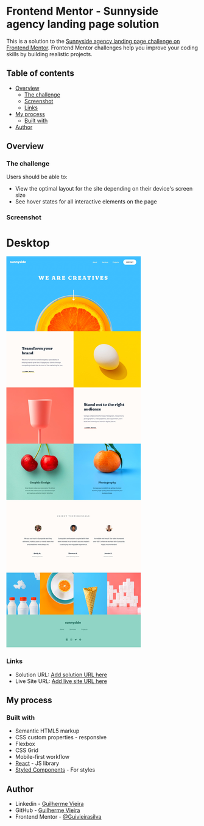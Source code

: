 # Frontend Mentor - Sunnyside agency landing page solution

This is a solution to the [Sunnyside agency landing page challenge on Frontend Mentor](https://www.frontendmentor.io/challenges/sunnyside-agency-landing-page-7yVs3B6ef). Frontend Mentor challenges help you improve your coding skills by building realistic projects.

## Table of contents

- [Overview](#overview)
  - [The challenge](#the-challenge)
  - [Screenshot](#screenshot)
  - [Links](#links)
- [My process](#my-process)
  - [Built with](#built-with)
- [Author](#author)


## Overview

### The challenge

Users should be able to:

- View the optimal layout for the site depending on their device's screen size
- See hover states for all interactive elements on the page

### Screenshot

# Desktop

![DESKTOP](./design/desktop-design.jpg)

### Links

- Solution URL: [Add solution URL here](https://github.com/Guivieirasilva/sunnyside-agency-landing-page)
- Live Site URL: [Add live site URL here](https://sunnysideservices-by-gui.netlify.app/)

## My process

### Built with

- Semantic HTML5 markup
- CSS custom properties - responsive
- Flexbox
- CSS Grid
- Mobile-first workflow
- [React](https://reactjs.org/) - JS library
- [Styled Components](https://styled-components.com/) - For styles


## Author

- Linkedin - [Guilherme Vieira](https://www.linkedin.com/in/guilherme-vieira-silva/)
- GitHub - [Guilherme Vieira](https://github.com/Guivieirasilva)
- Frontend Mentor - [@Guivieirasilva](https://www.frontendmentor.io/profile/Guivieirasilva)




